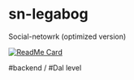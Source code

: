 # sn-legabog

 Social-netowrk (optimized version)

[![ReadMe Card](https://github-readme-stats.vercel.app/api/pin/?username=Legabog&repo=sn-legabog)](https://github.com/Legabog/sn-legabog)

#backend / #Dal level
